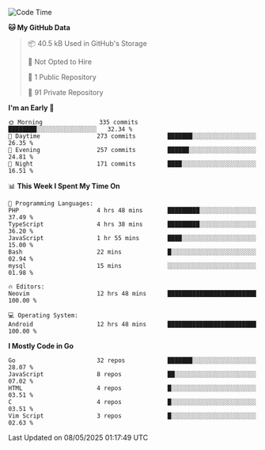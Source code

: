 
<!--START_SECTION:waka-->
![Code Time](http://img.shields.io/badge/Code%20Time-5%2C895%20hrs%201%20min-blue)

**🐱 My GitHub Data** 

> 📦 40.5 kB Used in GitHub's Storage 
 > 
> 🚫 Not Opted to Hire
 > 
> 📜 1 Public Repository 
 > 
> 🔑 91 Private Repository 
 > 
**I'm an Early 🐤** 

```text
🌞 Morning                335 commits         ████████░░░░░░░░░░░░░░░░░   32.34 % 
🌆 Daytime                273 commits         ███████░░░░░░░░░░░░░░░░░░   26.35 % 
🌃 Evening                257 commits         ██████░░░░░░░░░░░░░░░░░░░   24.81 % 
🌙 Night                  171 commits         ████░░░░░░░░░░░░░░░░░░░░░   16.51 % 
```


📊 **This Week I Spent My Time On** 

```text
💬 Programming Languages: 
PHP                      4 hrs 48 mins       █████████░░░░░░░░░░░░░░░░   37.49 % 
TypeScript               4 hrs 38 mins       █████████░░░░░░░░░░░░░░░░   36.20 % 
JavaScript               1 hr 55 mins        ████░░░░░░░░░░░░░░░░░░░░░   15.00 % 
Bash                     22 mins             █░░░░░░░░░░░░░░░░░░░░░░░░   02.94 % 
mysql                    15 mins             ░░░░░░░░░░░░░░░░░░░░░░░░░   01.98 % 

🔥 Editors: 
Neovim                   12 hrs 48 mins      █████████████████████████   100.00 % 

💻 Operating System: 
Android                  12 hrs 48 mins      █████████████████████████   100.00 % 
```

**I Mostly Code in Go** 

```text
Go                       32 repos            ███████░░░░░░░░░░░░░░░░░░   28.07 % 
JavaScript               8 repos             ██░░░░░░░░░░░░░░░░░░░░░░░   07.02 % 
HTML                     4 repos             █░░░░░░░░░░░░░░░░░░░░░░░░   03.51 % 
C                        4 repos             █░░░░░░░░░░░░░░░░░░░░░░░░   03.51 % 
Vim Script               3 repos             █░░░░░░░░░░░░░░░░░░░░░░░░   02.63 % 
```




 Last Updated on 08/05/2025 01:17:49 UTC
<!--END_SECTION:waka-->
